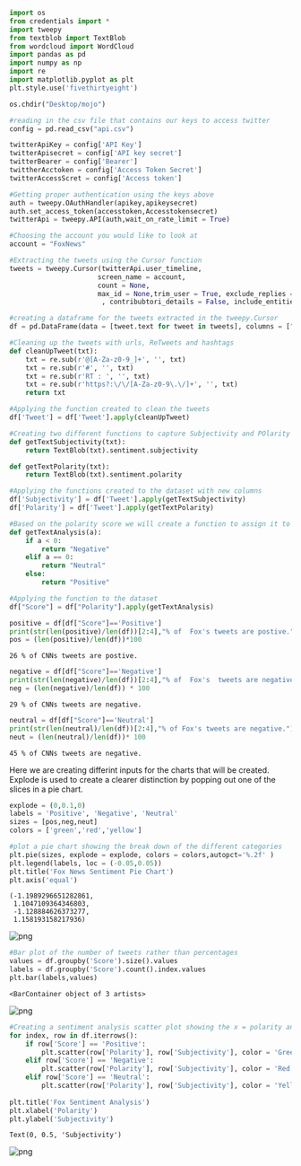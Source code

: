 ```python
import os
from credentials import *
import tweepy
from textblob import TextBlob
from wordcloud import WordCloud
import pandas as pd 
import numpy as np 
import re 
import matplotlib.pyplot as plt
plt.style.use('fivethirtyeight')
```


```python
os.chdir("Desktop/mojo")
```


```python
#reading in the csv file that contains our keys to access twitter
config = pd.read_csv("api.csv")
```


```python
twitterApiKey = config['API Key']
twitterApisecret = config['API key secret']
twitterBearer = config['Bearer']
twittherAcctoken = config['Access Token Secret']
twitterAccessScret = config['Access token']
```


```python
#Getting proper authentication using the keys above
auth = tweepy.OAuthHandler(apikey,apikeysecret)
auth.set_access_token(accesstoken,Accesstokensecret)
twitterApi = tweepy.API(auth,wait_on_rate_limit = True)
```


```python
#Choosing the account you would like to look at 
account = "FoxNews"
```


```python
#Extracting the tweets using the Cursor function 
tweets = tweepy.Cursor(twitterApi.user_timeline,
                      screen_name = account,
                      count = None,
                      max_id = None,trim_user = True, exclude_replies = True
                       , contribubtori_details = False, include_entities = False).items(500);
```


```python
#creating a dataframe for the tweets extracted in the tweepy.Cursor
df = pd.DataFrame(data = [tweet.text for tweet in tweets], columns = ["Tweet"])
```

   


```python
#Cleaning up the tweets with urls, ReTweets and hashtags
def cleanUpTweet(txt):
    txt = re.sub(r'@[A-Za-z0-9_]+', '', txt)
    txt = re.sub(r'#', '', txt)
    txt = re.sub(r'RT : ', '', txt)
    txt = re.sub(r'https?:\/\/[A-Za-z0-9\.\/]+', '', txt)
    return txt
```


```python
#Applying the function created to clean the tweets
df['Tweet'] = df['Tweet'].apply(cleanUpTweet)
```


```python
#Creating two different functions to capture Subjectivity and POlarity in the tweets
def getTextSubjectivity(txt):
    return TextBlob(txt).sentiment.subjectivity

def getTextPolarity(txt):
    return TextBlob(txt).sentiment.polarity
```


```python
#Applying the functions created to the dataset with new columns
df['Subjectivity'] = df['Tweet'].apply(getTextSubjectivity)
df['Polarity'] = df['Tweet'].apply(getTextPolarity)

```


```python
#Based on the polarity score we will create a function to assign it to a category 
def getTextAnalysis(a): 
    if a < 0:
        return "Negative"
    elif a == 0:
        return "Neutral"
    else: 
        return "Positive"
```


```python
#Applying the function to the dataset
df["Score"] = df["Polarity"].apply(getTextAnalysis)
```


```python
positive = df[df["Score"]=='Positive']
print(str(len(positive)/len(df))[2:4],"% of  Fox's tweets are postive.")
pos = (len(positive)/len(df))*100
```

    26 % of CNNs tweets are postive.



```python
negative = df[df["Score"]=='Negative']
print(str(len(negative)/len(df))[2:4],"% of  Fox's  tweets are negative.")
neg = (len(negative)/len(df)) * 100
```

    29 % of CNNs tweets are negative.



```python
neutral = df[df["Score"]=='Neutral']
print(str(len(neutral)/len(df))[2:4],"% of Fox's tweets are negative.")
neut = (len(neutral)/len(df))* 100
```

    45 % of CNNs tweets are negative.


Here we are creating differint inputs for the charts that will be created. Explode is used to create a clearer distinction by popping out one of the slices in a pie chart. 


```python
explode = (0,0.1,0)
labels = 'Positive', 'Negative', 'Neutral'
sizes = [pos,neg,neut]
colors = ['green','red','yellow']
```


```python
#plot a pie chart showing the break down of the different categories
plt.pie(sizes, explode = explode, colors = colors,autopct='%.2f' )
plt.legend(labels, loc = (-0.05,0.05))
plt.title('Fox News Sentiment Pie Chart')
plt.axis('equal')
```




    (-1.1989296651282861,
     1.1047109364346803,
     -1.128884626373277,
     1.158193158217936)




    
![png](output_20_1.png)
    



```python
#Bar plot of the number of tweets rather than percentages
values = df.groupby('Score').size().values
labels = df.groupby('Score').count().index.values
plt.bar(labels,values)
```




    <BarContainer object of 3 artists>




    
![png](output_21_1.png)
    



```python
#Creating a sentiment analysis scatter plot showing the x = polarity and y = subjectivity
for index, row in df.iterrows():
    if row['Score'] == 'Positive':
        plt.scatter(row['Polarity'], row['Subjectivity'], color = 'Green')
    elif row['Score'] == 'Negative':
        plt.scatter(row['Polarity'], row['Subjectivity'], color = 'Red')
    elif row['Score'] == 'Neutral':
        plt.scatter(row['Polarity'], row['Subjectivity'], color = 'Yellow')
        
plt.title('Fox Sentiment Analysis')
plt.xlabel('Polarity')
plt.ylabel('Subjectivity')
```




    Text(0, 0.5, 'Subjectivity')




    
![png](output_22_1.png)
    



```python

```
